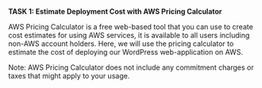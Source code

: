 ﻿**TASK 1: Estimate Deployment Cost with AWS Pricing Calculator**

AWS Pricing Calculator is a free web-based tool that you can use to create cost estimates for using AWS services, it is available to all users including non-AWS account holders. Here, we will use the pricing calculator to estimate the cost of deploying our WordPress web-application on AWS.


Note: AWS Pricing Calculator does not include any commitment charges or taxes that might apply to your usage.

